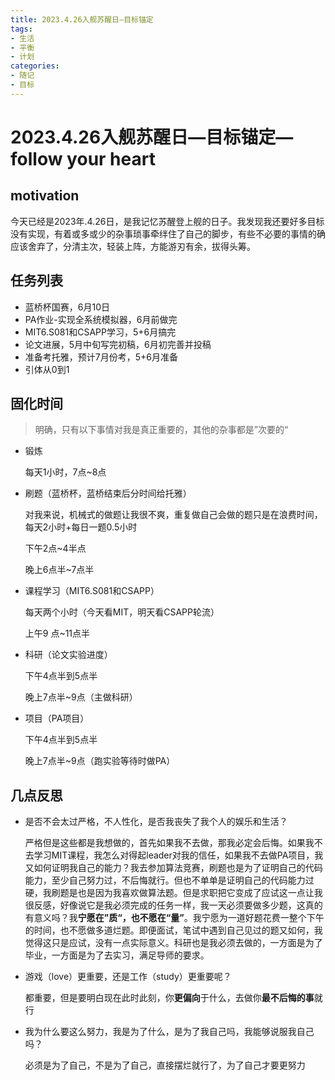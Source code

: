 ```yaml
---
title: 2023.4.26入舰苏醒日—目标锚定
tags: 
- 生活
- 平衡
- 计划
categories:
- 随记
- 目标
---
```


# 2023.4.26入舰苏醒日—目标锚定—follow your heart

## motivation

今天已经是2023年.4.26日，是我记忆苏醒登上舰的日子。我发现我还要好多目标没有实现，有着或多或少的杂事琐事牵绊住了自己的脚步，有些不必要的事情的确应该舍弃了，分清主次，轻装上阵，方能游刃有余，拔得头筹。

## 任务列表

- 蓝桥杯国赛，6月10日
- PA作业-实现全系统模拟器，6月前做完
- MIT6.S081和CSAPP学习，5+6月搞完
- 论文进展，5月中旬写完初稿，6月初完善并投稿
- 准备考托雅，预计7月份考，5+6月准备
- 引体从0到1

## 固化时间

> 明确，只有以下事情对我是真正重要的，其他的杂事都是”次要的“

- 锻炼

  每天1小时，7点~8点

- 刷题（蓝桥杯，蓝桥结束后分时间给托雅）

  对我来说，机械式的做题让我很不爽，重复做自己会做的题只是在浪费时间，每天2小时+每日一题0.5小时

  下午2点~4半点

  晚上6点半~7点半

- 课程学习（MIT6.S081和CSAPP）

  每天两个小时（今天看MIT，明天看CSAPP轮流）

  上午9 点~11点半

- 科研（论文实验进度）

  下午4点半到5点半

  晚上7点半~9点（主做科研）

- 项目（PA项目）

  下午4点半到5点半

  晚上7点半~9点（跑实验等待时做PA）

## 几点反思

- 是否不会太过严格，不人性化，是否我丧失了我个人的娱乐和生活？

  严格但是这些都是我想做的，首先如果我不去做，那我必定会后悔。如果我不去学习MIT课程，我怎么对得起leader对我的信任，如果我不去做PA项目，我又如何证明我自己的能力？我去参加算法竞赛，刷题也是为了证明自己的代码能力，至少自己努力过，不后悔就行。但也不单单是证明自己的代码能力过硬，我刷题是也是因为我喜欢做算法题。但是求职把它变成了应试这一点让我很反感，好像说它是我必须完成的任务一样，我一天必须要做多少题，这真的有意义吗？我**宁愿在”质“，也不愿在“量”**。我宁愿为一道好题花费一整个下午的时间，也不愿做多道烂题。即便面试，笔试中遇到自己见过的题又如何，我觉得这只是应试，没有一点实际意义。科研也是我必须去做的，一方面是为了毕业，一方面是为了去实习，满足导师的要求。

- 游戏（love）更重要，还是工作（study）更重要呢？

  都重要，但是要明白现在此时此刻，你**更偏向**于什么，去做你**最不后悔的事**就行

- 我为什么要这么努力，我是为了什么，是为了我自己吗，我能够说服我自己吗？

  必须是为了自己，不是为了自己，直接摆烂就行了，为了自己才要更努力